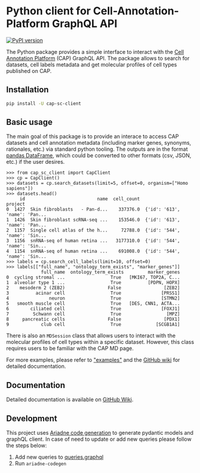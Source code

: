 
# Python client for Cell-Annotation-Platform GraphQL API
[![PyPI version](https://img.shields.io/pypi/v/cap-sc-client)](https://pypi.org/project/cap-sc-client/)

The Python package provides a simple interface to interact with the [Cell Annotation Platform](https://celltype.info/) (CAP) GraphQL API. The package allows to search for datasets, cell labels metadata and get molecular profiles of cell types published on CAP.

## Installation

```bash
pip install -U cap-sc-client
```

## Basic usage

The main goal of this package is to provide an interace to access CAP datasets and cell annotation metadata (including marker genes, synonyms, rationales, etc.) via standard python tooling. The outputs are in the format [pandas DataFrame](https://pandas.pydata.org/docs/reference/api/pandas.DataFrame.html), which could be converted to other formats (csv, JSON, etc.) if the user desires.


```
>>> from cap_sc_client import CapClient
>>> cp = CapClient()
>>> datasets = cp.search_datasets(limit=5, offset=0, organism=["Homo sapiens"])
>>> datasets.head()
     id                           name  cell_count                        project
0  1427  Skin fibroblasts   - Pan-d...    337376.0  {'id': '613', 'name': 'Pan...
1  1426  Skin fibroblast scRNA-seq ...    153546.0  {'id': '613', 'name': 'Pan...
2  1157  Single cell atlas of the h...     72788.0  {'id': '544', 'name': 'Sin...
3  1156  snRNA-seq of human retina ...   3177310.0  {'id': '544', 'name': 'Sin...
4  1154  snRNA-seq of human retina ...    691008.0  {'id': '544', 'name': 'Sin...
>>> labels = cp.search_cell_labels(limit=10, offset=0)
>>> labels[["full_name", "ontology_term_exists", "marker_genes"]]
             full_name  ontology_term_exists         marker_genes
0  cycling stromal ...                 True   [MKI67, TOP2A, C...
1  alveolar type 1 ...                 True          [PDPN, HOPX]
2    mesoderm 2 (ZEB2)                False                [ZEB2]
3          acinar cell                 True               [PRSS1]
4               neuron                 True               [STMN2]
5   smooth muscle cell                 True   [DES, CNN1, ACTA...
6        ciliated cell                 True               [FOXJ1]
7         Schwann cell                 True                 [MPZ]
8     pancreatic cells                False                [PDX1]
9            club cell                 True             [SCGB1A1]
```

There is also an `MDSession` class that allows users to interact with the molecular profiles of cell types within a specific dataset. However, this class requires users to be familiar with the CAP MD page.

For more examples, please refer to ["examples"](https://github.com/cellannotation/cap-python-client/tree/main/examples) and the [GitHub wiki](https://github.com/cellannotation/cap-python-client/wiki) for detailed documentation.

## Documentation

Detailed documentation is available on [GitHub Wiki](https://github.com/cellannotation/cap-python-client/wiki).


## Development

This project uses [Ariadne code generation](https://ariadnegraphql.org/blog/2023/02/02/ariadne-codegen) to generate pydantic models and graphQL client. In case of need to update or add new queries please follow the steps below:

1. Add new queries to [queries.graphql](./queries.graphql)
2. Run `ariadne-codegen`
